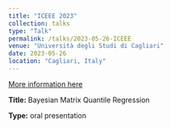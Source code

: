 ```yaml
---
title: "ICEEE 2023"
collection: talks
type: "Talk"
permalink: /talks/2023-05-26-ICEEE
venue: "Università degli Studi di Cagliari"
date: 2023-05-26
location: "Cagliari, Italy"
---
```


[More information here](https://www.side-iea.it/events/conferences/iceee-2023)


**Title:** Bayesian Matrix Quantile Regression

<!-- **Co-authors:** -->

**Type:** oral presentation